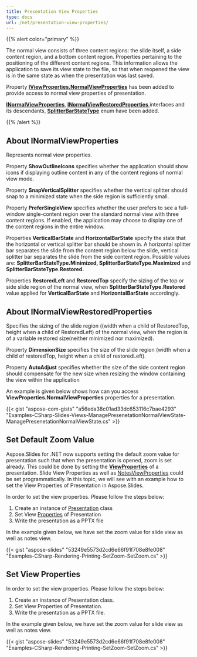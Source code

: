 ```yaml
---
title: Presentation View Properties
type: docs
url: /net/presentation-view-properties/
---
```


{{% alert color="primary" %}} 

The normal view consists of three content regions: the slide itself, a side content region, and a bottom content region. Properties pertaining to the positioning of the different content regions. This information allows the application to save its view state to the file, so that when reopened the view is in the same state as when the presentation was last saved.

Property [**IViewProperties.NormalViewProperties**](https://apireference.aspose.com/net/slides/aspose.slides/iviewproperties/properties/normalviewproperties) has been added to provide access to normal view properties of presentation. 

[**INormalViewProperties**](https://apireference.aspose.com/net/slides/aspose.slides/inormalviewproperties), [**INormalViewRestoredProperties** ](https://apireference.aspose.com/net/slides/aspose.slides/inormalviewrestoredproperties)interfaces and its descendants, [**SplitterBarStateType**](https://apireference.aspose.com/net/slides/aspose.slides/splitterbarstatetype) enum have been added.

{{% /alert %}} 



## **About INormalViewProperties** #

Represents normal view properties.

Property **ShowOutlineIcons** specifies whether the application should show icons if displaying outline content in any of the content regions of normal view mode.

Property **SnapVerticalSplitter** specifies whether the vertical splitter should snap to a minimized state when the side region is sufficiently small.

Property **PreferSingleView** specifies whether the user prefers to see a full-window single-content region over the standard normal view with three content regions. If enabled, the application may choose to display one of the content regions in the entire window.

Properties **VerticalBarState** and **HorizontalBarState** specify the state that the horizontal or vertical splitter bar should be shown in. A horizontal splitter bar separates the slide from the content region below the slide, vertical splitter bar separates the slide from the side content region. Possible values are: **SplitterBarStateType.Minimized, SplitterBarStateType.Maximized** and **SplitterBarStateType.Restored.**

Properties **RestoredLeft** and **RestoredTop** specify the sizing of the top or side slide region of the normal view, when **SplitterBarStateType.Restored** value applied for **VerticalBarState** and **HorizontalBarState** accordingly.



## **About INormalViewRestoredProperties** #

Specifies the sizing of the slide region ((width when a child of RestoredTop, height when a child of RestoredLeft) of the normal view, when the region is of a variable restored size(neither minimized nor maximized). 

Property **DimensionSize** specifies the size of the slide region (width when a child of restoredTop, height when a child of restoredLeft).

Property **AutoAdjust** specifies whether the size of the side content region should compensate for the new size when resizing the window containing the view within the application

An example is given below shows how can you access **ViewProperties.NormalViewProperties** properties for a presentation.

{{< gist "aspose-com-gists" "a56eda38c01ad33dc653116c7bae4293" "Examples-CSharp-Slides-Views-ManagePresenetationNormalViewState-ManagePresenetationNormalViewState.cs" >}}


## **Set Default Zoom Value**
Aspose.Slides for .NET now supports setting the default zoom value for presentation such that when the presentation is opened, zoom is set already. This could be done by setting the [**ViewProperties**](https://apireference.aspose.com/net/slides/aspose.slides/viewproperties) of a presentation. Slide View Properties as well as [NotesViewProperties](https://apireference.aspose.com/net/slides/aspose.slides/viewproperties/properties/notesviewproperties) could be set programmatically. In this topic, we will see with an example how to set the View Properties of Presentation in Aspose.Slides.

In order to set the view properties. Please follow the steps below:

1. Create an instance of [Presentation](https://apireference.aspose.com/net/slides/aspose.slides/presentation) class
1. Set View [Properties](https://apireference.aspose.com/net/slides/aspose.slides/viewproperties) of Presentation
1. Write the presentation as a PPTX file

In the example given below, we have set the zoom value for slide view as well as notes view.

{{< gist "aspose-slides" "53249e5573d2cd6e66f91f708e8fe008" "Examples-CSharp-Rendering-Printing-SetZoom-SetZoom.cs" >}}



## **Set View Properties**
In order to set the view properties. Please follow the steps below:

1. Create an instance of Presentation class.
1. Set View Properties of Presentation.
1. Write the presentation as a PPTX file.

In the example given below, we have set the zoom value for slide view as well as notes view.

{{< gist "aspose-slides" "53249e5573d2cd6e66f91f708e8fe008" "Examples-CSharp-Rendering-Printing-SetZoom-SetZoom.cs" >}}
